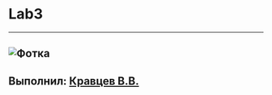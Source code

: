 # Lab3
---------
## ![Фотка](https://img.freepik.com/free-vector/matrix-style-binary-code-digital-background-with-falling-numbers_1017-25336.jpg?w=2000&t=st=1702158368~exp=1702158968~hmac=74d8c19bdcb2b0cd0070b3ec99cf317d441e2f7a2595ac9c0c76457534c3363a)
## Выполнил: [Кравцев В.В.](https://t.me/vadyataran2005)
